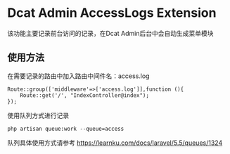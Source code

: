 # Dcat Admin AccessLogs Extension
该功能主要记录前台访问的记录，在Dcat Admin后台中会自动生成菜单模块

## 使用方法
在需要记录的路由中加入路由中间件名：access.log
   
    Route::group(['middleware'=>['access.log']],function (){
        Route::get('/', "IndexController@index");
    });


使用队列方式进行记录

    php artisan queue:work --queue=access

队列具体使用方式请参考
https://learnku.com/docs/laravel/5.5/queues/1324



